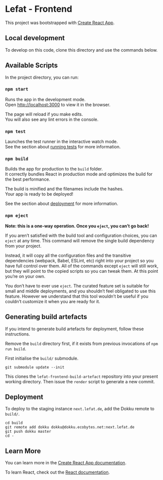 # Lefat - Frontend

This project was bootstrapped with [Create React App](https://github.com/facebook/create-react-app).

## Local development

To develop on this code, clone this directory and use the commands below.

## Available Scripts

In the project directory, you can run:

### `npm start`

Runs the app in the development mode.<br />
Open [http://localhost:3000](http://localhost:3000) to view it in the browser.

The page will reload if you make edits.<br />
You will also see any lint errors in the console.

### `npm test`

Launches the test runner in the interactive watch mode.<br />
See the section about [running tests](https://facebook.github.io/create-react-app/docs/running-tests) for more information.

### `npm build`

Builds the app for production to the `build` folder.<br />
It correctly bundles React in production mode and optimizes the build for the best performance.

The build is minified and the filenames include the hashes.<br />
Your app is ready to be deployed!

See the section about [deployment](https://facebook.github.io/create-react-app/docs/deployment) for more information.

### `npm eject`

**Note: this is a one-way operation. Once you `eject`, you can’t go back!**

If you aren’t satisfied with the build tool and configuration choices, you can `eject` at any time. This command will remove the single build dependency from your project.

Instead, it will copy all the configuration files and the transitive dependencies (webpack, Babel, ESLint, etc) right into your project so you have full control over them. All of the commands except `eject` will still work, but they will point to the copied scripts so you can tweak them. At this point you’re on your own.

You don’t have to ever use `eject`. The curated feature set is suitable for small and middle deployments, and you shouldn’t feel obligated to use this feature. However we understand that this tool wouldn’t be useful if you couldn’t customize it when you are ready for it.

## Generating build artefacts

If you intend to generate build artefacts for deployment, follow these instructions.

Remove the `build` directory first, if it exists from previous invocations of `npm run build`.

First initialise the `build/` submodule.

    git submodule update --init

This clones the `lefat-frontend-build-artefact` repository into your present working directory. Then issue the `render` script to generate a new commit.

## Deployment

To deploy to the staging instance `next.lefat.de`, add the Dokku remote to `build/`.

    cd build
    git remote add dokku dokku@dokku.ecobytes.net:next.lefat.de
    git push dokku master
    cd -

## Learn More

You can learn more in the [Create React App documentation](https://facebook.github.io/create-react-app/docs/getting-started).

To learn React, check out the [React documentation](https://reactjs.org/).
